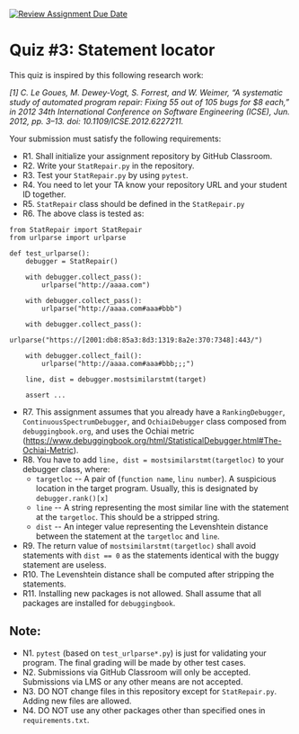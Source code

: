 [![Review Assignment Due Date](https://classroom.github.com/assets/deadline-readme-button-22041afd0340ce965d47ae6ef1cefeee28c7c493a6346c4f15d667ab976d596c.svg)](https://classroom.github.com/a/z8VxFEdO)
# Quiz #3: Statement locator

This quiz is inspired by this following research work:

*[1] C. Le Goues, M. Dewey-Vogt, S. Forrest, and W. Weimer, “A systematic study of automated program repair: Fixing 55 out of 105 bugs for $8 each,” in 2012 34th International Conference on Software Engineering (ICSE), Jun. 2012, pp. 3–13. doi: 10.1109/ICSE.2012.6227211.*


Your submission must satisfy the following requirements:

* R1. Shall initialize your assignment repository by GitHub Classroom.
* R2. Write your `StatRepair.py` in the repository.
* R3. Test your `StatRepair.py` by using `pytest`.
* R4. You need to let your TA know your repository URL and your student ID together.
* R5. `StatRepair` class should be defined in the `StatRepair.py`
* R6. The above class is tested as:

```
from StatRepair import StatRepair
from urlparse import urlparse

def test_urlparse():
    debugger = StatRepair()

    with debugger.collect_pass():
        urlparse("http://aaaa.com")

    with debugger.collect_pass():
        urlparse("http://aaaa.com#aaa#bbb")

    with debugger.collect_pass():
        urlparse("https://[2001:db8:85a3:8d3:1319:8a2e:370:7348]:443/")

    with debugger.collect_fail():
        urlparse("http://aaaa.com#aaa#bbb;;;")

    line, dist = debugger.mostsimilarstmt(target)

    assert ...
```

* R7. This assignment assumes that you already have a `RankingDebugger`, `ContinuousSpectrumDebugger`, and `OchiaiDebugger` class composed from `debuggingbook.org`, and uses the Ochiai metric (https://www.debuggingbook.org/html/StatisticalDebugger.html#The-Ochiai-Metric).
* R8. You have to add `line, dist = mostsimilarstmt(targetloc)` to your debugger class, where:
   - `targetloc` -- A pair of (`function name`, `linu number`). A suspicious location in the target program. Usually, this is designated by `debugger.rank()[x]`
   - `line` -- A string representing the most similar line with the statement at the `targetloc`. This should be a stripped string.
   - `dist` -- An integer value representing the Levenshtein distance between the statement at the `targetloc` and `line`.
* R9. The return value of `mostsimilarstmt(targetloc)` shall avoid statements with `dist == 0` as the statements identical with the buggy statement are useless.
* R10. The Levenshtein distance shall be computed after stripping the statements.
* R11. Installing new packages is not allowed. Shall assume that all packages are installed for `debuggingbook`.




## Note:

* N1. `pytest` (based on `test_urlparse*.py`) is just for validating your program. The final grading will be made by other test cases.
* N2. Submissions via GitHub Classroom will only be accepted. Submissions via LMS or any other means are not accepted.
* N3. DO NOT change files in this repository except for `StatRepair.py`. Adding new files are allowed.
* N4. DO NOT use any other packages other than specified ones in `requirements.txt`.
